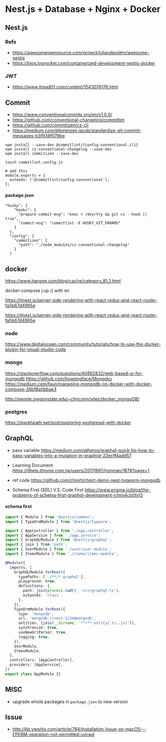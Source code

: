 # Nest.js + Database + Nginx + Docker

## Nest.js

### Refs

- https://awesomeopensource.com/project/juliandavidmr/awesome-nestjs
- https://blog.logrocket.com/containerized-development-nestjs-docker

### JWT

- https://www.itread01.com/content/1543076176.html

## Commit

- https://www.conventionalcommits.org/en/v1.0.0/
- https://github.com/conventional-changelog/commitlint
- https://github.com/commitizen/cz-cli
- https://medium.com/@lorenzen.jacob/standardize-git-commit-messages-b3f938f078be

```
npm install --save-dev @commitlint/{config-conventional,cli}
npm install cz-conventional-changelog --save-dev
npm install commitizen --save-dev
```

```
touch commitlint.config.js

# add this
module.exports = {
  extends: ['@commitlint/config-conventional'],
};

```

#### package.json

```
"husky": {
    "hooks": {
      "prepare-commit-msg": "exec < /dev/tty && git cz --hook || true",
      "commit-msg": "commitlint -E HUSKY_GIT_PARAMS"
    }
  },
  "config": {
    "commitizen": {
      "path": "./node_modules/cz-conventional-changelog"
    }
  }
```

## docker

https://www.hangge.com/blog/cache/category_81_1.html

docker-compose j:up // with en

https://itnext.io/server-side-rendering-with-react-redux-and-react-router-fa5b67d4965e

https://itnext.io/server-side-rendering-with-react-redux-and-react-router-fa5b67d4965e

### node

https://www.digitalocean.com/community/tutorials/how-to-use-the-docker-plugin-for-visual-studio-code

### mongo

https://stackoverflow.com/questions/40892832/web-based-ui-for-mongodb
https://github.com/huggingface/Mongoku
https://medium.com/faun/managing-mongodb-on-docker-with-docker-compose-26bf8a0bbae3

http://people.oregonstate.edu/~chriconn/sites/docker_mongoDB/

### postgres

https://markheath.net/post/exploring-postgresql-with-docker

## GraphQL

- pass variable
  https://medium.com/atheros/graphql-quick-tip-how-to-pass-variables-into-a-mutation-in-graphiql-23ecff4add57

- Learning Document
  https://ithelp.ithome.com.tw/users/20111997/ironman/1878?page=1

- ref code
  https://github.com/chnirt/chnirt-demo-nest-typeorm-mongodb

- Schema First (SDL) V.S. Code First
  https://www.prisma.io/blog/the-problems-of-schema-first-graphql-development-x1mn4cb0tyl3

#### schema first

```ts
import { Module } from '@nestjs/common';
import { TypeOrmModule } from '@nestjs/typeorm';

import { AppController } from './app.controller';
import { AppService } from './app.service';
import { GraphQLModule } from '@nestjs/graphql';
import { join } from 'path';
import { UserModule } from './user/user.module';
import { ItemsModule } from './items/items.module';

@Module({
  imports: [
    GraphQLModule.forRoot({
      typePaths: ['./**/*.graphql'],
      playground: true,
      definitions: {
        path: join(process.cwd(), 'src/graphql.ts'),
        outputAs: 'class',
      },
    }),
    TypeOrmModule.forRoot({
      type: 'mongodb',
      url: 'mongodb://nest:1234@mongodb',
      entities: [join(__dirname, '**/**.entity{.ts,.js}')],
      synchronize: true,
      useNewUrlParser: true,
      logging: true,
    }),
    UserModule,
    ItemsModule,
  ],
  controllers: [AppController],
  providers: [AppService],
})
export class AppModule {}
```

## MISC

- upgrade whole packages in `package.json` to new version

## Issue

- http://kb.yworks.com/article/784/Installation-Issue-on-macOS---EPERM-operation-not-permitted-uvcwd
